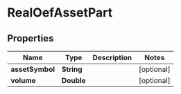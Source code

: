 
# RealOefAssetPart

## Properties
Name | Type | Description | Notes
------------ | ------------- | ------------- | -------------
**assetSymbol** | **String** |  |  [optional]
**volume** | **Double** |  |  [optional]



